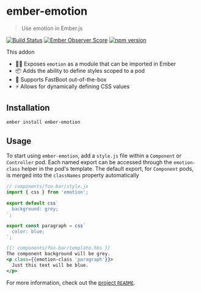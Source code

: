 # ember-emotion

> Use emotion in Ember.js

[![Build Status](https://travis-ci.org/alexlafroscia/ember-emotion.svg?branch=master)](https://travis-ci.org/alexlafroscia/ember-emotion)
[![Ember Observer Score](https://emberobserver.com/badges/ember-emotion.svg)](https://emberobserver.com/addons/ember-emotion)
[![npm version](https://badge.fury.io/js/ember-emotion.svg)](https://www.npmjs.com/package/ember-emotion)

This addon

- 👩‍🎤 Exposes `emotion` as a module that can be imported in Ember
- 📦 Adds the ability to define styles scoped to a pod
- 🚀 Supports FastBoot out-of-the-box
- ⚡️ Allows for dynamically defining CSS values

## Installation

```bash
ember install ember-emotion
```

## Usage

To start using `ember-emotion`, add a `style.js` file within a `Component` or `Controller` pod. Each named export can be accessed through the `emotion-class` helper in the pod's template. The default export, for `Component` pods, is merged into the `classNames` property automatically

```javascript
// components/foo-bar/style.js
import { css } from 'emotion';

export default css`
  background: grey;
`;

export const paragraph = css`
  color: blue;
`;
```

```handlebars
{{! components/foo-bar/template.hbs }}
The component background will be grey.
<p class={{emotion-class 'paragraph'}}>
  Just this text will be blue.
</p>
```

For more information, check out the [project `README`][ember-emotion].


[ember-emotion]: https://github.com/alexlafroscia/ember-emotion
